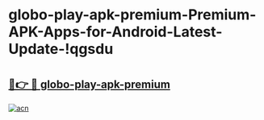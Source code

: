 # globo-play-apk-premium-Premium-APK-Apps-for-Android-Latest-Update-!qgsdu

# <h2><a href="https://jfe7zy.esa.edu.pl?title=globo-play-apk-premium&ref=qgsdu">🔗👉 🔴 globo-play-apk-premium</a></h2>

[![acn](https://github.com/user-attachments/assets/0f9c940e-d8b0-45ae-aac7-cd30a18b3e1c)](https://jfe7zy.esa.edu.pl?title=globo-play-apk-premium&ref=qgsdu)

